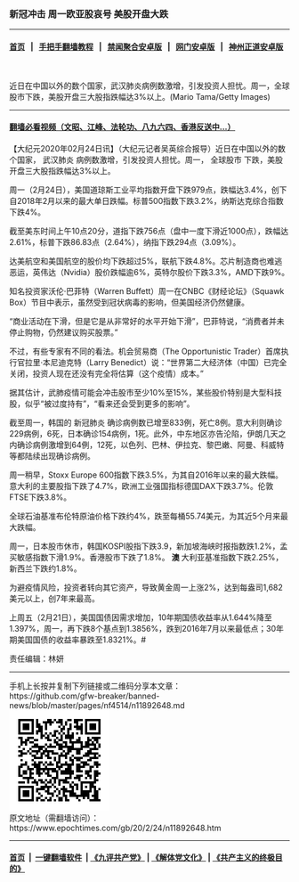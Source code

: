 ### 新冠冲击 周一欧亚股哀号 美股开盘大跌
------------------------

#### [首页](https://github.com/gfw-breaker/banned-news/blob/master/README.md) &nbsp;&nbsp;|&nbsp;&nbsp; [手把手翻墙教程](https://github.com/gfw-breaker/guides/wiki) &nbsp;&nbsp;|&nbsp;&nbsp; [禁闻聚合安卓版](https://github.com/gfw-breaker/bn-android) &nbsp;&nbsp;|&nbsp;&nbsp; [网门安卓版](https://github.com/oGate2/oGate) &nbsp;&nbsp;|&nbsp;&nbsp; [神州正道安卓版](https://github.com/SzzdOgate/update) 



<div><img alt="" class="aligncenter wp-post-image" src="https://i.epochtimes.com/assets/uploads/2020/02/GettyImages-83164715-600x400.jpg"/>
<div class="red16 caption">
 <p>
  近日在中国以外的数个国家，武汉肺炎病例数激增，引发投资人担忧。周一，全球股市下跌，美股开盘三大股指跌幅达3%以上。(Mario Tama/Getty Images)
 </p>
</div>
</div><hr/>

#### [翻墙必看视频（文昭、江峰、法轮功、八九六四、香港反送中...）](https://github.com/gfw-breaker/banned-news/blob/master/pages/link3.md)

<div><p>
 【大纪元2020年02月24日讯】（大纪元记者吴英综合报导）近日在中国以外的数个国家，
 <ok href="https://www.epochtimes.com/gb/tag/%E6%AD%A6%E6%B1%89%E8%82%BA%E7%82%8E.html">
  武汉肺炎
 </ok>
 病例数激增，引发投资人担忧。周一，
 <ok href="https://www.epochtimes.com/gb/tag/%E5%85%A8%E7%90%83%E8%82%A1%E5%B8%82.html">
  全球股市
 </ok>
 下跌，美股开盘三大股指跌幅达3%以上。
</p>
<p>
 周一（2月24日），美国道琼斯工业平均指数开盘下跌979点，跌幅达3.4%，创下自2018年2月以来的最大单日跌幅。标普500指数下跌3.2%，纳斯达克综合指数下跌4%。
</p>
<p>
 截至美东时间上午10点20分，道指下跌756点（盘中一度下滑近1000点），跌幅达2.61%，标普下跌86.83点（2.64%），纳指下跌294点（3.09%）。
</p>
<p>
 达美航空和美国航空的股价均下跌超过5%，联航下跌4.8%。芯片制造商也难逃恶运，英伟达（Nvidia）股价跌幅逾6%，英特尔股价下跌3.3%，AMD下跌9%。
</p>
<p>
 知名投资家沃伦·巴菲特（Warren Buffett）周一在CNBC《财经论坛》（Squawk Box）节目中表示，虽然受到冠状病毒的影响，但美国经济仍然健康。
</p>
<p>
 “商业活动在下滑，但是它是从非常好的水平开始下滑”，巴菲特说，“消费者并未停止购物，仍然建议购买股票。”
</p>
<p>
 不过，有些专家有不同的看法。机会贸易商（The Opportunistic Trader）首席执行官拉里·本尼迪克特（Larry Benedict）说：“世界第二大经济体（中国）已完全关闭，投资人现在还没有完全将估算（这个疫情）成本。”
</p>
<p>
 据其估计，武肺疫情可能会冲击股市至少10%至15%，某些股价特别是大型科技股，似乎“被过度持有”，“看来还会受到更多的影响”。
</p>
<p>
 截至周一，韩国的
 <ok href="https://www.epochtimes.com/gb/tag/%E6%96%B0%E5%86%A0%E8%82%BA%E7%82%8E.html">
  新冠肺炎
 </ok>
 确诊病例数已增至833例，死亡8例。意大利则确诊229病例，6死，日本确诊154病例，1死。此外，中东地区亦告沦陷，伊朗几天之内确诊病例激增到64例，12死，以色列、巴林、伊拉克、黎巴嫩、阿曼、科威特等都陆续出现确诊病例。
</p>
<p>
 周一稍早，Stoxx Europe 600指数下跌3.5%，为其自2016年以来的最大跌幅。意大利的主要股指下跌了4.7%，欧洲工业强国指标德国DAX下跌3.7%。伦敦FTSE下跌3.8%。
</p>
<p>
 全球石油基准布伦特原油价格下跌约4%，跌至每桶55.74美元，为其近5个月来最大跌幅。
</p>
<p>
 周一，日本股市休市，韩国KOSPI股指下跌3.9，新加坡海峡时报指数跌1.2%，孟买敏感指数下滑1.9%。香港股市下跌了1.8%。
 <strong>
  澳
 </strong>
 大利亚基准指数下跌2.25%，新西兰下跌约1.8%。
</p>
<p>
 为避疫情风险，投资者转向其它资产，导致黄金周一上涨2%，达到每盎司1,682美元以上，创7年来最高。
</p>
<p>
 上周五（2月21日），美国国债因需求增加，10年期国债收益率从1.644%降至1.397%，周一，再下跌8个基点到1.3856%，跌到2016年7月以来最低点；30年期美国国债的收益率暴跌至1.8321%。#
</p>
<p>
 责任编辑：林妍
</p>
</div>
<hr/>
手机上长按并复制下列链接或二维码分享本文章：<br/>
https://github.com/gfw-breaker/banned-news/blob/master/pages/nf4514/n11892648.md <br/>
<a href='https://github.com/gfw-breaker/banned-news/blob/master/pages/nf4514/n11892648.md'><img src='https://github.com/gfw-breaker/banned-news/blob/master/pages/nf4514/n11892648.md.png'/></a> <br/>
原文地址（需翻墙访问）：https://www.epochtimes.com/gb/20/2/24/n11892648.htm


------------------------
#### [首页](https://github.com/gfw-breaker/banned-news/blob/master/README.md) &nbsp;|&nbsp; [一键翻墙软件](https://github.com/gfw-breaker/nogfw/blob/master/README.md) &nbsp;| [《九评共产党》](https://github.com/gfw-breaker/9ping.md/blob/master/README.md#九评之一评共产党是什么) | [《解体党文化》](https://github.com/gfw-breaker/jtdwh.md/blob/master/README.md) | [《共产主义的终极目的》](https://github.com/gfw-breaker/gczydzjmd.md/blob/master/README.md)


<img src='http://gfw-breaker.win/banned-news/pages/nf4514/n11892648.md' width='0px' height='0px'/>